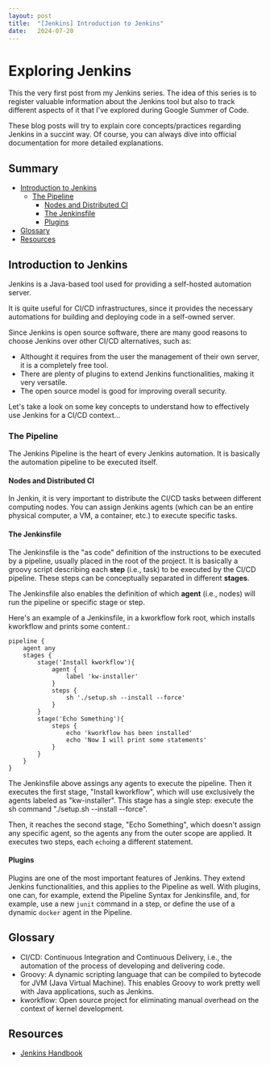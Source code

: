 ```yaml
---
layout: post
title:  "[Jenkins] Introduction to Jenkins"
date:   2024-07-20
---
```


# Exploring Jenkins 

This the very first post from my Jenkins series. The idea of this series is to
register valuable information about the Jenkins tool but also to track different aspects
of it that I've explored during Google Summer of Code.

These blog posts will try to explain core concepts/practices regarding Jenkins in a succint way.
Of course, you can always dive into official documentation for more detailed explanations.

## Summary
+ [Introduction to Jenkins](#intro)
    + [The Pipeline](#pipeline)
        + [Nodes and Distributed CI](#nodes)
        + [The Jenkinsfile](#jenkinsfile)
        + [Plugins](#plugins)
+ [Glossary](#glossary)
+ [Resources](#resources)

<a name="intro" />

## Introduction to Jenkins

Jenkins is a Java-based tool used for providing a self-hosted automation server. 

It is quite useful for CI/CD infrastructures, since it provides the necessary automations for
building and deploying code in a self-owned server.

Since Jenkins is open source software, there are many good reasons to
choose Jenkins over other CI/CD alternatives, such as:
+ Althought it requires from the user the management of their own server, it is a completely free tool.
+ There are plenty of plugins to extend Jenkins functionalities, making it very versatile.
+ The open source model is good for improving overall security.

Let's take a look on some key concepts to understand how to effectively use Jenkins for a CI/CD context...

<a name="pipeline" />

### The Pipeline

The Jenkins Pipeline is the heart of every Jenkins automation. It is basically the automation pipeline 
to be executed itself.

<a name="nodes" />

#### Nodes and Distributed CI

In Jenkin, it is very important to distribute the CI/CD tasks between different computing nodes. You can
assign Jenkins agents (which can be an entire physical computer, a VM, a container, etc.) to execute specific
tasks.

<a name="jenkinsfile" />

#### The Jenkinsfile

The Jenkinsfile is the "as code" definition of the instructions to be executed by a pipeline, usually placed
in the root of the project. It is basically a groovy script describing each **step** (i.e., task) to be executed 
by the CI/CD pipeline. These steps can be conceptually separated in different **stages**.

The Jenkinsfile also enables the definition of which **agent** (i.e., nodes) will run the pipeline or specific stage or step.

Here's an example of a Jenkinsfile, in a kworkflow fork root, which installs kworkflow and prints some content.:

```
pipeline {
    agent any
    stages {
        stage('Install kworkflow'){
            agent {
                label 'kw-installer'
            }
            steps {
                sh './setup.sh --install --force'
            }
        }
        stage('Echo Something'){
            steps {
                echo 'kworkflow has been installed'
                echo 'Now I will print some statements'
            }
        }
    }
}
```

The Jenkinsfile above assings any agents to execute the pipeline. Then it executes the first stage, "Install kworkflow",
which will use exclusively the agents labeled as "kw-installer". This stage has a single step: execute the sh command 
"./setup.sh --install --force".

Then, it reaches the second stage, "Echo Something", which doesn't assign any specific agent, so the agents any from the 
outer scope are applied. It executes two steps, each `echo`ing a different statement.

<a name="plugins" />

#### Plugins

Plugins are one of the most important features of Jenkins. They extend Jenkins functionalities, and this
applies to the Pipeline as well. With plugins, one can, for example, extend the Pipeline Syntax for Jenkinsfile,
and, for example, use a new `junit` command in a step, or define the use of a dynamic `docker` agent in the Pipeline.

<a name="glossary">

## Glossary

+ CI/CD: Continuous Integration and Continuous Delivery, i.e., the automation of the process of developing and
delivering code.
+ Groovy: A dynamic scripting language that can be compiled to bytecode for JVM (Java Virtual Machine). This
enables Groovy to work pretty well with Java applications, such as Jenkins.
+ kworkflow: Open source project for eliminating manual overhead on the context of kernel development.

<a name="resources">

## Resources

+ [Jenkins Handbook](https://www.jenkins.io/doc/book/)

